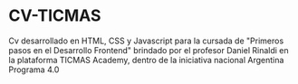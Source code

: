 # CV-TICMAS
Cv desarrollado en HTML, CSS y Javascript para la cursada de "Primeros pasos en el Desarrollo Frontend" brindado por el profesor Daniel Rinaldi en la plataforma TICMAS Academy, dentro de la iniciativa nacional Argentina Programa 4.0
